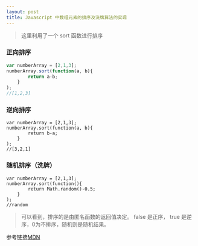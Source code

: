 ```yaml
---
layout: post
title: Javascript 中数组元素的排序及洗牌算法的实现
---
```


> 这里利用了一个 sort 函数进行排序

### 正向排序

``` javascript
var numberArray = [2,1,3];
numberArray.sort(function(a, b){
        return a-b;
    }
); 
//[1,2,3]
```

### 逆向排序

```
var numberArray = [2,1,3];
numberArray.sort(function(a, b){
        return b-a;
    }
); 
//[3,2,1]
```

### 随机排序（洗牌）

```
var numberArray = [2,1,3];
numberArray.sort(function(){
        return Math.random()-0.5;
    }
); 
//random
```

> 可以看到，排序的是由匿名函数的返回值决定。 false 是正序， true 是逆序，0为不排序，随机则是随机结果。

参考链接[MDN](https://developer.mozilla.org/zh-CN/docs/Web/JavaScript/Reference/Global_Objects/Array/sort)
